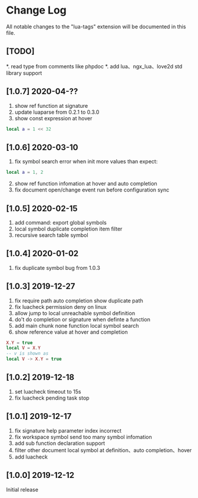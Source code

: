 # Change Log

All notable changes to the "lua-tags" extension will be documented in this file.

## [TODO]
*. read type from comments like phpdoc
*. add lua、ngx_lua、love2d std library support

## [1.0.7] 2020-04-??
1. show ref function at signature
2. update luaparse from 0.2.1 to 0.3.0
3. show const expression at hover
```lua
local a = 1 << 32
```

## [1.0.6] 2020-03-10
1. fix symbol search error when init more values than expect:
```lua
local a = 1, 2
```
2. show ref function infomation at hover and auto completion
3. fix document open/change event run before configuration sync

## [1.0.5] 2020-02-15
1. add command: export global symbols
2. local symbol duplicate completion item filter
3. recursive search table symbol

## [1.0.4] 2020-01-02
1. fix duplicate symbol bug from 1.0.3

## [1.0.3] 2019-12-27
1. fix require path auto completion show duplicate path
2. fix luacheck permission deny on linux
3. allow jump to local unreachable symbol definition
4. do't do completion or signature when definte a function
5. add main chunk none function local symbol search
6. show reference value at hover and completion
```lua
X.Y = true
local V = X.Y
-- v is shown as
local V -> X.Y = true
```

## [1.0.2] 2019-12-18
1. set luacheck timeout to 15s
2. fix luacheck pending task stop

## [1.0.1] 2019-12-17
1. fix signature help parameter index incorrect
2. fix workspace symbol send too many symbol infomation
3. add sub function declaration support
4. filter other document local symbol at definition、auto completion、hover
5. add luacheck

## [1.0.0] 2019-12-12

Initial release
